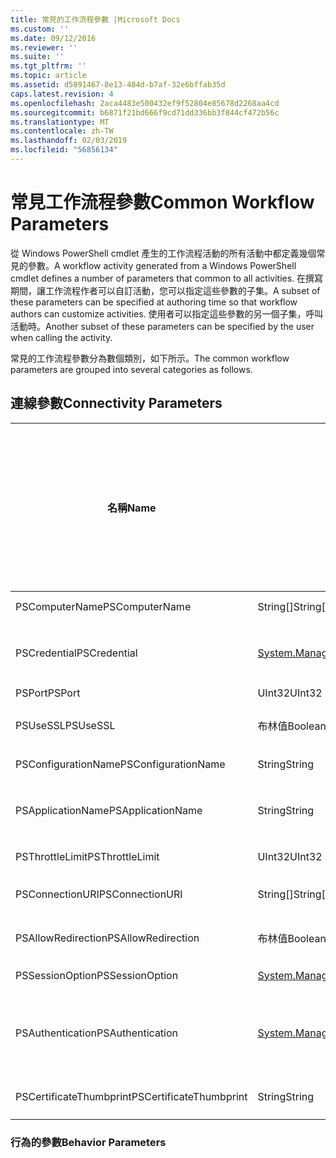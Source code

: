 ```yaml
---
title: 常見的工作流程參數 |Microsoft Docs
ms.custom: ''
ms.date: 09/12/2016
ms.reviewer: ''
ms.suite: ''
ms.tgt_pltfrm: ''
ms.topic: article
ms.assetid: d5891467-8e13-484d-b7af-32e6bffab35d
caps.latest.revision: 4
ms.openlocfilehash: 2aca4483e500432ef9f52804e85678d2268aa4cd
ms.sourcegitcommit: b6871f21bd666f9cd71dd336bb3f844cf472b56c
ms.translationtype: MT
ms.contentlocale: zh-TW
ms.lasthandoff: 02/03/2019
ms.locfileid: "56856134"
---
```

# <a name="common-workflow-parameters"></a><span data-ttu-id="58e0f-102">常見工作流程參數</span><span class="sxs-lookup"><span data-stu-id="58e0f-102">Common Workflow Parameters</span></span>

<span data-ttu-id="58e0f-103">從 Windows PowerShell cmdlet 產生的工作流程活動的所有活動中都定義幾個常見的參數。</span><span class="sxs-lookup"><span data-stu-id="58e0f-103">A workflow activity generated from a Windows PowerShell cmdlet  defines a number of parameters that common to all activities.</span></span> <span data-ttu-id="58e0f-104">在撰寫期間，讓工作流程作者可以自訂活動，您可以指定這些參數的子集。</span><span class="sxs-lookup"><span data-stu-id="58e0f-104">A subset of these parameters can be specified at authoring time so that workflow authors can customize activities.</span></span> <span data-ttu-id="58e0f-105">使用者可以指定這些參數的另一個子集，呼叫活動時。</span><span class="sxs-lookup"><span data-stu-id="58e0f-105">Another subset of these parameters can be specified by the user when calling the activity.</span></span>

<span data-ttu-id="58e0f-106">常見的工作流程參數分為數個類別，如下所示。</span><span class="sxs-lookup"><span data-stu-id="58e0f-106">The common workflow parameters are grouped into several categories as follows.</span></span>

## <a name="connectivity-parameters"></a><span data-ttu-id="58e0f-107">連線參數</span><span class="sxs-lookup"><span data-stu-id="58e0f-107">Connectivity Parameters</span></span>

|<span data-ttu-id="58e0f-108">名稱</span><span class="sxs-lookup"><span data-stu-id="58e0f-108">Name</span></span>|<span data-ttu-id="58e0f-109">類型</span><span class="sxs-lookup"><span data-stu-id="58e0f-109">Type</span></span>|<span data-ttu-id="58e0f-110">描述</span><span class="sxs-lookup"><span data-stu-id="58e0f-110">Description</span></span>|<span data-ttu-id="58e0f-111">您可指定在執行階段的使用者嗎？</span><span class="sxs-lookup"><span data-stu-id="58e0f-111">Can be specified by end user at execution time?</span></span>|<span data-ttu-id="58e0f-112">您可指定在撰寫期間的工作流程作者嗎？</span><span class="sxs-lookup"><span data-stu-id="58e0f-112">Can be specified by workflow author at authoring time?</span></span>|<span data-ttu-id="58e0f-113">您可指定在具現化的工作流程作者嗎？</span><span class="sxs-lookup"><span data-stu-id="58e0f-113">Can be specified by workflow author at instantiation?</span></span>|
|----------|----------|-----------------|-----------------------------------------------------|------------------------------------------------------------|-----------------------------------------------------------|
|<span data-ttu-id="58e0f-114">PSComputerName</span><span class="sxs-lookup"><span data-stu-id="58e0f-114">PSComputerName</span></span>|<span data-ttu-id="58e0f-115">String[]</span><span class="sxs-lookup"><span data-stu-id="58e0f-115">String[]</span></span>|<span data-ttu-id="58e0f-116">要啟動作業的電腦名稱的清單。</span><span class="sxs-lookup"><span data-stu-id="58e0f-116">A list of computer names for which to launch jobs.</span></span>|<span data-ttu-id="58e0f-117">是</span><span class="sxs-lookup"><span data-stu-id="58e0f-117">Yes</span></span>|<span data-ttu-id="58e0f-118">是</span><span class="sxs-lookup"><span data-stu-id="58e0f-118">Yes</span></span>|<span data-ttu-id="58e0f-119">是</span><span class="sxs-lookup"><span data-stu-id="58e0f-119">Yes</span></span>|
|<span data-ttu-id="58e0f-120">PSCredential</span><span class="sxs-lookup"><span data-stu-id="58e0f-120">PSCredential</span></span>|[<span data-ttu-id="58e0f-121">System.Management.Automation.Pscredential</span><span class="sxs-lookup"><span data-stu-id="58e0f-121">System.Management.Automation.Pscredential</span></span>](/dotnet/api/System.Management.Automation.PSCredential)|<span data-ttu-id="58e0f-122">要使用的驗證認證來登入 PSComputerName 參數所指定的電腦。</span><span class="sxs-lookup"><span data-stu-id="58e0f-122">The authentication credential to use to login to the computers specified by the PSComputerName parameter.</span></span> <span data-ttu-id="58e0f-123">此參數會指定 PSComputerName 時才有效。</span><span class="sxs-lookup"><span data-stu-id="58e0f-123">This parameter is valid only if PSComputerName is specified.</span></span>|<span data-ttu-id="58e0f-124">是</span><span class="sxs-lookup"><span data-stu-id="58e0f-124">Yes</span></span>|<span data-ttu-id="58e0f-125">是</span><span class="sxs-lookup"><span data-stu-id="58e0f-125">Yes</span></span>|<span data-ttu-id="58e0f-126">是</span><span class="sxs-lookup"><span data-stu-id="58e0f-126">Yes</span></span>|
|<span data-ttu-id="58e0f-127">PSPort</span><span class="sxs-lookup"><span data-stu-id="58e0f-127">PSPort</span></span>|<span data-ttu-id="58e0f-128">UInt32</span><span class="sxs-lookup"><span data-stu-id="58e0f-128">UInt32</span></span>|<span data-ttu-id="58e0f-129">要用來執行工作流程的連接埠。</span><span class="sxs-lookup"><span data-stu-id="58e0f-129">The port to be used to run the workflow.</span></span>|<span data-ttu-id="58e0f-130">是</span><span class="sxs-lookup"><span data-stu-id="58e0f-130">Yes</span></span>|<span data-ttu-id="58e0f-131">是</span><span class="sxs-lookup"><span data-stu-id="58e0f-131">Yes</span></span>|<span data-ttu-id="58e0f-132">是</span><span class="sxs-lookup"><span data-stu-id="58e0f-132">Yes</span></span>|
|<span data-ttu-id="58e0f-133">PSUseSSL</span><span class="sxs-lookup"><span data-stu-id="58e0f-133">PSUseSSL</span></span>|<span data-ttu-id="58e0f-134">布林值</span><span class="sxs-lookup"><span data-stu-id="58e0f-134">Boolean</span></span>|<span data-ttu-id="58e0f-135">若要建立安全連線到遠端電腦執行工作流程中使用安全通訊端層 (SSL) 通訊協定。</span><span class="sxs-lookup"><span data-stu-id="58e0f-135">Use Secure Sockets Layer (SSL) protocol to establish a secure connection to the remote computer to run the workflow.</span></span>|<span data-ttu-id="58e0f-136">是</span><span class="sxs-lookup"><span data-stu-id="58e0f-136">Yes</span></span>|<span data-ttu-id="58e0f-137">是</span><span class="sxs-lookup"><span data-stu-id="58e0f-137">Yes</span></span>|<span data-ttu-id="58e0f-138">是</span><span class="sxs-lookup"><span data-stu-id="58e0f-138">Yes</span></span>|
|<span data-ttu-id="58e0f-139">PSConfigurationName</span><span class="sxs-lookup"><span data-stu-id="58e0f-139">PSConfigurationName</span></span>|<span data-ttu-id="58e0f-140">String</span><span class="sxs-lookup"><span data-stu-id="58e0f-140">String</span></span>|<span data-ttu-id="58e0f-141">用來執行工作流程工作階段設定。</span><span class="sxs-lookup"><span data-stu-id="58e0f-141">The session configuration used to run the workflow.</span></span>|<span data-ttu-id="58e0f-142">是</span><span class="sxs-lookup"><span data-stu-id="58e0f-142">Yes</span></span>|<span data-ttu-id="58e0f-143">是</span><span class="sxs-lookup"><span data-stu-id="58e0f-143">Yes</span></span>|<span data-ttu-id="58e0f-144">是</span><span class="sxs-lookup"><span data-stu-id="58e0f-144">Yes</span></span>|
|<span data-ttu-id="58e0f-145">PSApplicationName</span><span class="sxs-lookup"><span data-stu-id="58e0f-145">PSApplicationName</span></span>|<span data-ttu-id="58e0f-146">String</span><span class="sxs-lookup"><span data-stu-id="58e0f-146">String</span></span>|<span data-ttu-id="58e0f-147">工作流程執行的連線 URI 的應用程式名稱部分。</span><span class="sxs-lookup"><span data-stu-id="58e0f-147">The application name portion of the connection URI for the workflow execution.</span></span> <span data-ttu-id="58e0f-148">只有在您不使用 ConnectionURI 參數時，請使用此參數。</span><span class="sxs-lookup"><span data-stu-id="58e0f-148">Use this parameter only when you are not using the ConnectionURI parameter.</span></span>|<span data-ttu-id="58e0f-149">是</span><span class="sxs-lookup"><span data-stu-id="58e0f-149">Yes</span></span>|<span data-ttu-id="58e0f-150">是</span><span class="sxs-lookup"><span data-stu-id="58e0f-150">Yes</span></span>|<span data-ttu-id="58e0f-151">是</span><span class="sxs-lookup"><span data-stu-id="58e0f-151">Yes</span></span>|
|<span data-ttu-id="58e0f-152">PSThrottleLimit</span><span class="sxs-lookup"><span data-stu-id="58e0f-152">PSThrottleLimit</span></span>|<span data-ttu-id="58e0f-153">UInt32</span><span class="sxs-lookup"><span data-stu-id="58e0f-153">UInt32</span></span>|<span data-ttu-id="58e0f-154">可執行工作流程建立的並行連線數目上限。</span><span class="sxs-lookup"><span data-stu-id="58e0f-154">The maximum number of concurrent connections that can be established to run the workflow.</span></span>|<span data-ttu-id="58e0f-155">是</span><span class="sxs-lookup"><span data-stu-id="58e0f-155">Yes</span></span>|<span data-ttu-id="58e0f-156">TBD</span><span class="sxs-lookup"><span data-stu-id="58e0f-156">TBD</span></span>|<span data-ttu-id="58e0f-157">是</span><span class="sxs-lookup"><span data-stu-id="58e0f-157">Yes</span></span>|
|<span data-ttu-id="58e0f-158">PSConnectionURI</span><span class="sxs-lookup"><span data-stu-id="58e0f-158">PSConnectionURI</span></span>|<span data-ttu-id="58e0f-159">String[]</span><span class="sxs-lookup"><span data-stu-id="58e0f-159">String[]</span></span>|<span data-ttu-id="58e0f-160">針對用來執行工作流程的互動式工作階段指定端點的完整 Uri 的陣列。</span><span class="sxs-lookup"><span data-stu-id="58e0f-160">An array of fully-qualified URIs that specify the endpoints for the interactive sessions used to run the workflow.</span></span>|<span data-ttu-id="58e0f-161">是</span><span class="sxs-lookup"><span data-stu-id="58e0f-161">Yes</span></span>|<span data-ttu-id="58e0f-162">是</span><span class="sxs-lookup"><span data-stu-id="58e0f-162">Yes</span></span>|<span data-ttu-id="58e0f-163">是</span><span class="sxs-lookup"><span data-stu-id="58e0f-163">Yes</span></span>|
|<span data-ttu-id="58e0f-164">PSAllowRedirection</span><span class="sxs-lookup"><span data-stu-id="58e0f-164">PSAllowRedirection</span></span>|<span data-ttu-id="58e0f-165">布林值</span><span class="sxs-lookup"><span data-stu-id="58e0f-165">Boolean</span></span>|<span data-ttu-id="58e0f-166">指定是否允許這個連接來執行工作流程的替代 URI 的重新導向。</span><span class="sxs-lookup"><span data-stu-id="58e0f-166">Specifies whether to allow redirection of this connection to an alternate URI to run the workflow.</span></span>|<span data-ttu-id="58e0f-167">是</span><span class="sxs-lookup"><span data-stu-id="58e0f-167">Yes</span></span>|<span data-ttu-id="58e0f-168">是</span><span class="sxs-lookup"><span data-stu-id="58e0f-168">Yes</span></span>|<span data-ttu-id="58e0f-169">是</span><span class="sxs-lookup"><span data-stu-id="58e0f-169">Yes</span></span>|
|<span data-ttu-id="58e0f-170">PSSessionOption</span><span class="sxs-lookup"><span data-stu-id="58e0f-170">PSSessionOption</span></span>|[<span data-ttu-id="58e0f-171">System.Management.Automation.Remoting.Pssessionoption</span><span class="sxs-lookup"><span data-stu-id="58e0f-171">System.Management.Automation.Remoting.Pssessionoption</span></span>](/dotnet/api/System.Management.Automation.Remoting.PSSessionOption)|<span data-ttu-id="58e0f-172">用來執行工作流程工作階段的進階的選項。</span><span class="sxs-lookup"><span data-stu-id="58e0f-172">Advanced options for the session used to run the workflow.</span></span>|<span data-ttu-id="58e0f-173">是</span><span class="sxs-lookup"><span data-stu-id="58e0f-173">Yes</span></span>|<span data-ttu-id="58e0f-174">是</span><span class="sxs-lookup"><span data-stu-id="58e0f-174">Yes</span></span>|<span data-ttu-id="58e0f-175">是</span><span class="sxs-lookup"><span data-stu-id="58e0f-175">Yes</span></span>|
|<span data-ttu-id="58e0f-176">PSAuthentication</span><span class="sxs-lookup"><span data-stu-id="58e0f-176">PSAuthentication</span></span>|[<span data-ttu-id="58e0f-177">System.Management.Automation.Runspaces.Authenticationmechanism</span><span class="sxs-lookup"><span data-stu-id="58e0f-177">System.Management.Automation.Runspaces.Authenticationmechanism</span></span>](/dotnet/api/System.Management.Automation.Runspaces.AuthenticationMechanism)|<span data-ttu-id="58e0f-178">值為[System.Management.Automation.Runspaces.Authenticationmechanism](/dotnet/api/System.Management.Automation.Runspaces.AuthenticationMechanism)列舉，指定用來驗證使用者的認證的驗證機制。</span><span class="sxs-lookup"><span data-stu-id="58e0f-178">A value of the [System.Management.Automation.Runspaces.Authenticationmechanism](/dotnet/api/System.Management.Automation.Runspaces.AuthenticationMechanism) enumeration that specifies the authentication mechanism used to authenticate the user's credentials.</span></span>|<span data-ttu-id="58e0f-179">是</span><span class="sxs-lookup"><span data-stu-id="58e0f-179">Yes</span></span>|<span data-ttu-id="58e0f-180">是</span><span class="sxs-lookup"><span data-stu-id="58e0f-180">Yes</span></span>|<span data-ttu-id="58e0f-181">是</span><span class="sxs-lookup"><span data-stu-id="58e0f-181">Yes</span></span>|
|<span data-ttu-id="58e0f-182">PSCertificateThumbprint</span><span class="sxs-lookup"><span data-stu-id="58e0f-182">PSCertificateThumbprint</span></span>|<span data-ttu-id="58e0f-183">String</span><span class="sxs-lookup"><span data-stu-id="58e0f-183">String</span></span>|<span data-ttu-id="58e0f-184">數位公開金鑰憑證 (X509) 的可執行工作流程的權限的使用者帳戶。</span><span class="sxs-lookup"><span data-stu-id="58e0f-184">The digital public key certificate (X509) of a user account that has permission to run the workflow.</span></span>|<span data-ttu-id="58e0f-185">是</span><span class="sxs-lookup"><span data-stu-id="58e0f-185">Yes</span></span>|<span data-ttu-id="58e0f-186">是</span><span class="sxs-lookup"><span data-stu-id="58e0f-186">Yes</span></span>|<span data-ttu-id="58e0f-187">是</span><span class="sxs-lookup"><span data-stu-id="58e0f-187">Yes</span></span>|

### <a name="behavior-parameters"></a><span data-ttu-id="58e0f-188">行為的參數</span><span class="sxs-lookup"><span data-stu-id="58e0f-188">Behavior Parameters</span></span>